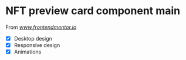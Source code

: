 # NFT preview card component main

From *www.frontendmentor.io*

- [x] Desktop design
- [x] Responsive design
- [x] Animations
